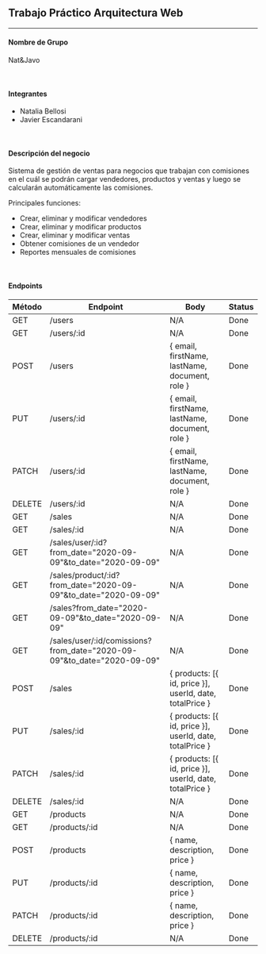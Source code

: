 ## Trabajo Práctico Arquitectura Web

---

#### Nombre de Grupo 
Nat&Javo

<br>

#### Integrantes
- Natalia Bellosi
- Javier Escandarani

<br>

#### Descripción del negocio
Sistema de gestión de ventas para negocios que trabajan con comisiones en el cuál se podrán cargar vendedores, productos y ventas y luego se calcularán automáticamente las comisiones.

Principales funciones:
- Crear, eliminar y modificar vendedores
- Crear, eliminar y modificar productos
- Crear, eliminar y modificar ventas
- Obtener comisiones de un vendedor 
- Reportes mensuales de comisiones

<br>

#### Endpoints
|Método|Endpoint|Body|Status|
|---|---|---|---|
|GET|/users|N/A|Done
|GET|/users/:id|N/A|Done
|POST|/users|{ email, firstName, lastName, document, role }|Done
|PUT|/users/:id|{ email, firstName, lastName, document, role }|Done
|PATCH|/users/:id|{ email, firstName, lastName, document, role }|Done
|DELETE|/users/:id|N/A|Done
|GET|/sales|N/A|Done
|GET|/sales/:id|N/A|Done
|GET|/sales/user/:id?from_date="2020-09-09"&to_date="2020-09-09"|N/A|Done
|GET|/sales/product/:id?from_date="2020-09-09"&to_date="2020-09-09"|N/A|Done
|GET|/sales?from_date="2020-09-09"&to_date="2020-09-09"|N/A|Done
|GET|/sales/user/:id/comissions?from_date="2020-09-09"&to_date="2020-09-09"|N/A|Done
|POST|/sales|{ products: [{ id, price }], userId, date, totalPrice }|Done
|PUT|/sales/:id|{ products: [{ id, price }], userId, date, totalPrice }|Done
|PATCH|/sales/:id|{ products: [{ id, price }], userId, date, totalPrice }|Done
|DELETE|/sales/:id|N/A|Done
|GET|/products|N/A|Done
|GET|/products/:id|N/A|Done
|POST|/products|{ name, description, price }|Done
|PUT|/products/:id|{ name, description, price }|Done
|PATCH|/products/:id|{ name, description, price }|Done
|DELETE|/products/:id|N/A|Done